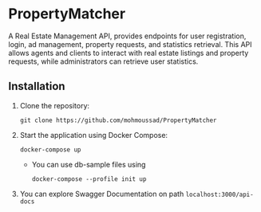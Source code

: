 # PropertyMatcher
A Real Estate Management API, provides endpoints for user registration, login, ad management, property requests, and statistics retrieval. This API allows agents and clients to interact with real estate listings and property requests, while administrators can retrieve user statistics.

## Installation
1. Clone the repository: 

    ```git clone https://github.com/mohmoussad/PropertyMatcher```

2. Start the application using Docker Compose:

    ```docker-compose up```

    * You can use db-sample files using

        ``` docker-compose --profile init up ```

3. You can explore Swagger Documentation on path ```localhost:3000/api-docs```  


